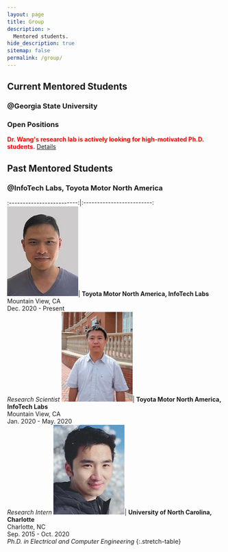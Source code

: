 ```yaml
---
layout: page
title: Group
description: >
  Mentored students.
hide_description: true
sitemap: false
permalink: /group/
---
```


## Current Mentored Students 

### @Georgia State University

### Open Positions
<span style="color:red">**Dr. Wang's research lab is actively looking for high-motivated Ph.D. students.**</span> [Details](/JD_GSU_PhD.pdf)

## Past Mentored Students 

### @InfoTech Labs, Toyota Motor North America

:-------------------------:|:-------------------------:
![Yitao Chen](img/Yitao.jpg)|  **Toyota Motor North America, InfoTech Labs** <br> Mountain View, CA <br> Dec. 2020 - Present <br> *Research Scientist* 
![Siqi Huang](img/Siqi.png)|  **Toyota Motor North America, InfoTech Labs** <br> Mountain View, CA <br> Jan. 2020 - May. 2020 <br> *Research Intern* 
![Yuhan Kang](img/Yuhan.jpg)|  **University of North Carolina, Charlotte** <br> Charlotte, NC <br> Sep. 2015 - Oct. 2020 <br> *Ph.D. in Electrical and Computer Engineering* 
{:.stretch-table}
